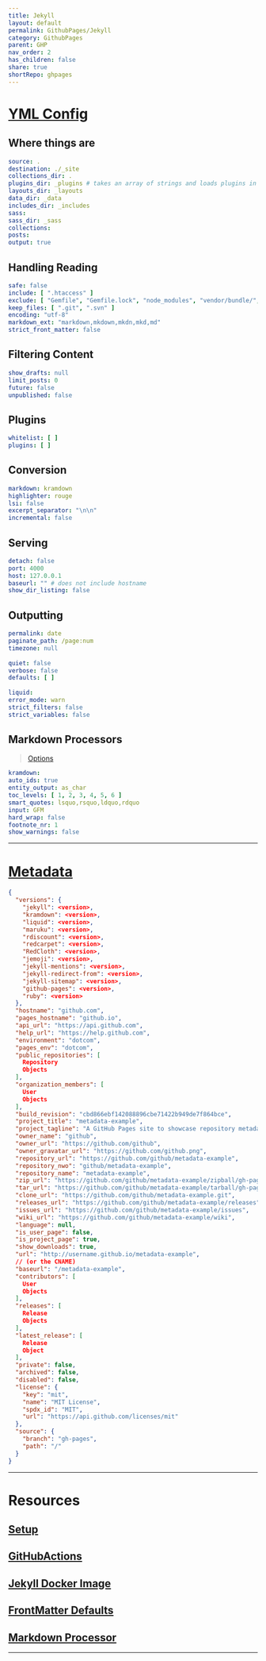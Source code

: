 ```yaml
---  
title: Jekyll  
layout: default  
permalink: GithubPages/Jekyll  
category: GithubPages  
parent: GHP  
nav_order: 2  
has_children: false  
share: true    
shortRepo: ghpages     
---  
```

  
# [YML Config](https://jekyllrb.com/docs/configuration/default/)  
  
## Where things are  
  
```yaml  
source: .  
destination: ./_site  
collections_dir: .  
plugins_dir: _plugins # takes an array of strings and loads plugins in that order  
layouts_dir: _layouts  
data_dir: _data  
includes_dir: _includes  
sass:  
sass_dir: _sass  
collections:  
posts:  
output: true  
```  
  
## Handling Reading  
  
```yaml  
safe: false  
include: [ ".htaccess" ]  
exclude: [ "Gemfile", "Gemfile.lock", "node_modules", "vendor/bundle/", "vendor/cache/", "vendor/gems/", "vendor/ruby/" ]  
keep_files: [ ".git", ".svn" ]  
encoding: "utf-8"  
markdown_ext: "markdown,mkdown,mkdn,mkd,md"  
strict_front_matter: false  
```  
  
## Filtering Content  
  
```yaml  
show_drafts: null  
limit_posts: 0  
future: false  
unpublished: false  
```  
  
## Plugins  
  
```yaml  
whitelist: [ ]  
plugins: [ ]  
```  
  
## Conversion  
  
```yaml  
markdown: kramdown  
highlighter: rouge  
lsi: false  
excerpt_separator: "\n\n"  
incremental: false  
```  
  
## Serving  
  
```yaml  
detach: false  
port: 4000  
host: 127.0.0.1  
baseurl: "" # does not include hostname  
show_dir_listing: false  
```  
  
## Outputting  
  
```yaml  
permalink: date  
paginate_path: /page:num  
timezone: null  
  
quiet: false  
verbose: false  
defaults: [ ]  
  
liquid:  
error_mode: warn  
strict_filters: false  
strict_variables: false  
```  
  
## Markdown Processors  
  
> [Options](https://kramdown.gettalong.org/options.html)  
  
```yaml  
kramdown:  
auto_ids: true  
entity_output: as_char  
toc_levels: [ 1, 2, 3, 4, 5, 6 ]  
smart_quotes: lsquo,rsquo,ldquo,rdquo  
input: GFM  
hard_wrap: false  
footnote_nr: 1  
show_warnings: false  
```  
  
---  
  
# [Metadata](https://jekyll.github.io/github-metadata/site.github/)  
  
```json  
{  
  "versions": {  
    "jekyll": <version>,  
    "kramdown": <version>,  
    "liquid": <version>,  
    "maruku": <version>,  
    "rdiscount": <version>,  
    "redcarpet": <version>,  
    "RedCloth": <version>,  
    "jemoji": <version>,  
    "jekyll-mentions": <version>,  
    "jekyll-redirect-from": <version>,  
    "jekyll-sitemap": <version>,  
    "github-pages": <version>,  
    "ruby": <version>  
  },  
  "hostname": "github.com",  
  "pages_hostname": "github.io",  
  "api_url": "https://api.github.com",  
  "help_url": "https://help.github.com",  
  "environment": "dotcom",  
  "pages_env": "dotcom",  
  "public_repositories": [  
    Repository  
    Objects  
  ],  
  "organization_members": [  
    User  
    Objects  
  ],  
  "build_revision": "cbd866ebf142088896cbe71422b949de7f864bce",  
  "project_title": "metadata-example",  
  "project_tagline": "A GitHub Pages site to showcase repository metadata",  
  "owner_name": "github",  
  "owner_url": "https://github.com/github",  
  "owner_gravatar_url": "https://github.com/github.png",  
  "repository_url": "https://github.com/github/metadata-example",  
  "repository_nwo": "github/metadata-example",  
  "repository_name": "metadata-example",  
  "zip_url": "https://github.com/github/metadata-example/zipball/gh-pages",  
  "tar_url": "https://github.com/github/metadata-example/tarball/gh-pages",  
  "clone_url": "https://github.com/github/metadata-example.git",  
  "releases_url": "https://github.com/github/metadata-example/releases",  
  "issues_url": "https://github.com/github/metadata-example/issues",  
  "wiki_url": "https://github.com/github/metadata-example/wiki",  
  "language": null,  
  "is_user_page": false,  
  "is_project_page": true,  
  "show_downloads": true,  
  "url": "http://username.github.io/metadata-example",  
  // (or the CNAME)  
  "baseurl": "/metadata-example",  
  "contributors": [  
    User  
    Objects  
  ],  
  "releases": [  
    Release  
    Objects  
  ],  
  "latest_release": [  
    Release  
    Object  
  ],  
  "private": false,  
  "archived": false,  
  "disabled": false,  
  "license": {  
    "key": "mit",  
    "name": "MIT License",  
    "spdx_id": "MIT",  
    "url": "https://api.github.com/licenses/mit"  
  },  
  "source": {  
    "branch": "gh-pages",  
    "path": "/"  
  }  
}  
```  
  
---  
  
# Resources  
  
## [Setup](https://docs.github.com/en/pages/setting-up-a-github-pages-site-with-jekyll/about-github-pages-and-jekyll)  
  
## [GitHubActions](https://jekyllrb.com/docs/continuous-integration/github-actions/)  
  
## [Jekyll Docker Image](https://github.com/envygeeks/jekyll-docker/blob/master/README.md)  
  
## [FrontMatter Defaults](https://jekyllrb.com/docs/configuration/front-matter-defaults/)  
  
## [Markdown Processor](https://jekyllrb.com/docs/configuration/markdown/)  
  
---  
